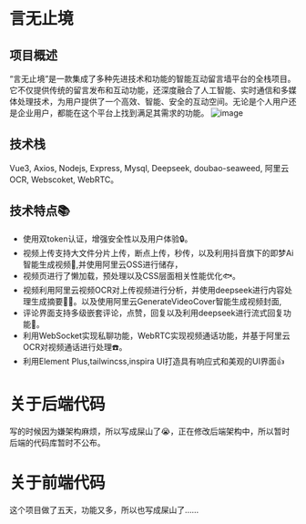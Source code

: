 # 言无止境
## 项目概述
“言无止境”是一款集成了多种先进技术和功能的智能互动留言墙平台的全栈项目。它不仅提供传统的留言发布和互动功能，还深度融合了人工智能、实时通信和多媒体处理技术，为用户提供了一个高效、智能、安全的互动空间。无论是个人用户还是企业用户，都能在这个平台上找到满足其需求的功能。
![image](https://github.com/user-attachments/assets/30c66637-f04a-4b03-a549-ba2fde40cfb2)

## 技术栈
Vue3,  Axios,  Nodejs,  Express,  Mysql,  Deepseek,  doubao-seaweed,  阿里云OCR,  Webscoket,  WebRTC。
## 技术特点📚
- 使用双token认证，增强安全性以及用户体验🔒。
- 视频上传支持大文件分片上传，断点上传，秒传，以及利用抖音旗下的即梦Ai智能生成视频🚀,并使用阿里云OSS进行储存，
- 视频页进行了懒加载，预处理以及CSS层面相关性能优化🐟。
- 视频利用阿里云视频OCR对上传视频进行分析，并使用deepseek进行内容处理生成摘要🐂🍺。以及使用阿里云GenerateVideoCover智能生成视频封面,
- 评论界面支持多级嵌套评论，点赞，回复以及利用deepseek进行流式回复功能💬。
- 利用WebSocket实现私聊功能，WebRTC实现视频通话功能，并基于阿里云OCR对视频通话进行处理☎️。
- 利用Element Plus,tailwincss,inspira UI打造具有响应式和美观的UI界面👍

# 关于后端代码
写的时候因为嫌架构麻烦，所以写成屎山了😭，正在修改后端架构中，所以暂时后端的代码库暂时不公布。

# 关于前端代码
这个项目做了五天，功能又多，所以也写成屎山了……

